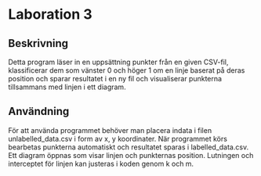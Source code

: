 # Laboration 3 

## Beskrivning

Detta program läser in en uppsättning punkter från en given CSV-fil, klassificerar dem som vänster 0 och höger 1 om en linje baserat på deras position och sparar resultatet i en ny fil och visualiserar punkterna tillsammans med linjen i ett diagram.

## Användning
För att använda programmet behöver man placera indata i filen unlabelled_data.csv i form av x, y koordinater. När programmet körs bearbetas punkterna automatiskt och resultatet sparas i labelled_data.csv. Ett diagram öppnas som visar linjen och punkternas position. Lutningen och interceptet för linjen kan justeras i koden genom k och m.